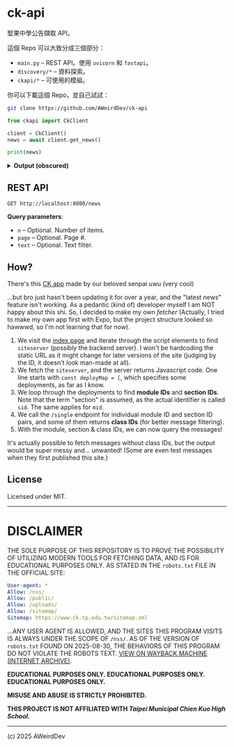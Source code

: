 # ck-api

堅果中學公告擷取 API。

這個 Repo 可以大致分成三個部分：

- `main.py` – REST API。使用 `uvicorn` 和 `fastapi`。
- `discovery/*` – 資料探索。
- `ckapi/*` – 可使用的模組。

你可以下載這個 Repo，並自己試試：

```sh
git clone https://github.com/AWeirdDev/ck-api
```

```python
from ckapi import CkClient

client = CkClient()
news = await client.get_news()

print(news)
```

<details>
<summary><b>Output (obscured)</b></summary>

```python
[
    Classified(
        id='kpenVCJ9015', 
        name='全部消息', 
        module_id='5abf2d62aa93092cee58ceb4', 
        section_id='IXZld9j7619', 

        # rss feed
        rss='https://www.ck.tp.edu.tw/nss/main/feeder/5abf2d62aa93092cee58ceb4/IXZld9j7619?f=normal&%240=kpenVCJ9015&vector=private&static=false', 
        
        messages=[
            Message(
                id='68b1658afe9e9455cc0e4993', 
                visits=28, 
                ctime='2025-08-29T08:32:10.402Z', 
                utime='2025-08-30T08:01:45.023Z', 
                keywords=[
                    # obscured
                    '???', 
                    '???', 
                    '??組'
                ], 
                announcer='??組', 
                title='???', 
                content=MessageContent(
                    html='<p><a href="https://www.example.com">辦法</a></p>', 
                    markdown='[辦法](https://www.example.com)'
                ),
                files=[
                    File(
                        name='example.pdf', 
                        url='https://www.ck.tp.edu.tw/uploads/example.pdf'
                    )
                ]
            ),
            ... # more messages
        ]
    ),
    ... # more items
]
```

</details>

## REST API
```http
GET http://localhost:8000/news
```

**Query parameters**:
- `n` – Optional. Number of items.
- `page` – Optional. Page #.
- `text` – Optional. Text filter.

## How?
There's this [CK app](https://apps.apple.com/app/id6608961910) made by our beloved senpai uwu (very cool)

...but bro just hasn't been updating it for over a year, and the "latest news" feature isn't working.
As a pedantic (kind of) developer myself I am NOT happy about this shi. So, I decided to make my own *fetcher* (Actually, I tried to make my own app first with Expo, but the project structure looked so hawwwd, so I'm not learning that for now).

1. We visit the [index page](https://www.ck.tp.edu.tw/nss/p/index) and iterate through the script elements to find `siteserver` (possibly the backend server). I won't be hardcoding the static URL as it might change for later versions of the site (judging by the ID, it doesn't look man-made at all).
2. We fetch the `siteserver`, and the server returns Javascript code. One line starts with `const deployMap = [`, which specifies some deployments, as far as I know.
3. We loop through the deployments to find **module IDs** and **section IDs**. Note that the term "section" is assumed, as the actual identifier is called `sid`. The same applies for `mid`.
4. We call the `/single` endpoint for individual module ID and section ID pairs, and some of them returns **class IDs** (for better message filtering).
5. With the module, section & class IDs, we can now query the messages!

It's actually possible to fetch messages without class IDs, but the output would be super messy and... unwanted! (Some are even test messages when they first published this site.)

## License
Licensed under MIT.

***

# DISCLAIMER

THE SOLE PURPOSE OF THIS REPOSITORY IS TO PROVE THE POSSIBILITY OF UTILIZING MODERN TOOLS FOR FETCHING DATA, AND IS FOR EDUCATIONAL PURPOSES ONLY.
AS STATED IN THE `robots.txt` FILE IN THE OFFICIAL SITE:

```yml
User-agent: *
Allow: /nss/
Allow: /public/
Allow: /uploads/
Allow: /sitemap/
Sitemap: https://www.ck.tp.edu.tw/sitemap.xml
```

...ANY USER AGENT IS ALLOWED, AND THE SITES THIS PROGRAM VISITS IS ALWAYS UNDER THE SCOPE OF `/nss/`.
AS OF THE VERSION OF `robots.txt` FOUND ON 2025-08-30, THE BEHAVIORS OF THIS PROGRAM DO NOT VIOLATE THE ROBOTS TEXT.
[VIEW ON WAYBACK MACHINE (INTERNET ARCHIVE)](https://web.archive.org/web/20250830100619/https://www.ck.tp.edu.tw/robots.txt).

**EDUCATIONAL PURPOSES ONLY.** **EDUCATIONAL PURPOSES ONLY.** **EDUCATIONAL PURPOSES ONLY.** 

**MISUSE AND ABUSE IS STRICTLY PROHIBITED.**

**THIS PROJECT IS NOT AFFILIATED WITH _Taipei Municipal Chien Kuo High School_.**

***

(c) 2025 AWeirdDev
